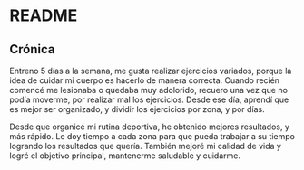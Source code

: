 # README
## Crónica
Entreno 5 días a la semana, me gusta realizar ejercicios variados, porque la idea de cuidar mi cuerpo es hacerlo de manera correcta. Cuando recién comencé me lesionaba o quedaba muy adolorido, recuero una vez que no podía moverme, por realizar mal los ejercicios. Desde ese día, aprendí que es mejor ser organizado, y dividir los ejercicios por zona, y por días. 

Desde que organicé mi rutina deportiva, he obtenido mejores resultados, y más rápido. Le doy tiempo a cada zona para que pueda trabajar a su tiempo logrando los resultados que quería. También mejoré mi calidad de vida y logré el objetivo principal, mantenerme saludable y cuidarme.